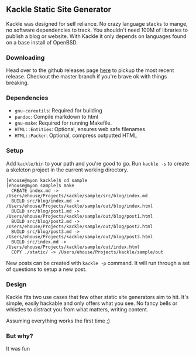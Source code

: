 ## Kackle Static Site Generator

Kackle was designed for self reliance. No crazy language stacks to mange, no
software dependencies to track. You shouldn't need 100M of libraries to publish
a blog or website. With Kackle it only depends on languages found on a base
install of OpenBSD.

### Downloading
Head over to the github releases page
[here](https://github.com/ehouse/kackle/releases) to pickup the most recent
release. Checkout the master branch if you're brave ok with things breaking.

### Dependencies
- `gnu-coreutils`: Required for building
- `pandoc`: Compile markdown to html
- `gnu-make`: Required for running Makefile.
- `HTML::Entities`: Optional, ensures web safe filenames
- `HTML::Packer`: Optional, compress outputted HTML

### Setup

Add `kackle/bin` to your path and you're good to go. Run `kackle -s` to create a
skeleton project in the current working directory.

```
[ehouse@myon kackle]$ cd sample
[ehouse@myon sample]$ make
  CREATE index.md -> /Users/ehouse/Projects/kackle/sample/src/blog/index.md
  BUILD src/blog/index.md -> /Users/ehouse/Projects/kackle/sample/out/blog/index.html
  BUILD src/blog/post1.md -> /Users/ehouse/Projects/kackle/sample/out/blog/post1.html
  BUILD src/blog/post2.md -> /Users/ehouse/Projects/kackle/sample/out/blog/post2.html
  BUILD src/blog/post3.md -> /Users/ehouse/Projects/kackle/sample/out/blog/post3.html
  BUILD src/index.md -> /Users/ehouse/Projects/kackle/sample/out/index.html
  COPY ./static/ -> /Users/ehouse/Projects/kackle/sample/out
```

New posts can be created with `kackle -p` command. It will run through a set of
questions to setup a new post.

### Design

Kackle fits two use cases that few other static site generators aim to hit. It's
simple, easily hackable and only offers what you see. No fancy bells or
whistles to distract you from what matters, writing content.

Assuming everything works the first time ;)

### But why?
It was fun
